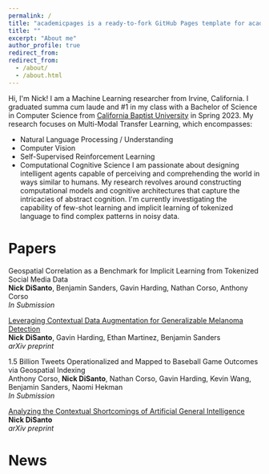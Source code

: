 ```yaml
---
permalink: /
title: "academicpages is a ready-to-fork GitHub Pages template for academic personal websites"
title: ""
excerpt: "About me"
author_profile: true
redirect_from: 
redirect_from:
  - /about/
  - /about.html
---
```


Hi, I'm Nick! I am a Machine Learning researcher from Irvine, California. I graduated summa cum laude and #1 in my class with a Bachelor of Science in Computer Science from [California Baptist University](https://calbaptist.edu) in Spring 2023.
My research focuses on Multi-Modal Transfer Learning, which encompasses:
- Natural Language Processing / Understanding
- Computer Vision
- Self-Supervised Reinforcement Learning
- Computational Cognitive Science
I am passionate about designing intelligent agents capable of perceiving and comprehending the world in ways similar to humans. My research revolves around constructing computational models and cognitive architectures that capture the intricacies of abstract cognition. I'm currently investigating the capability of few-shot learning and implicit learning of tokenized language to find complex patterns in noisy data.

Papers
======

Geospatial Correlation as a Benchmark for Implicit Learning from Tokenized Social Media Data \
**Nick DiSanto**, Benjamin Sanders, Gavin Harding, Nathan Corso, Anthony Corso \
*In Submission*

[Leveraging Contextual Data Augmentation for Generalizable Melanoma Detection](https://arxiv.org/abs/2212.05116) \
**Nick DiSanto**, Gavin Harding, Ethan Martinez, Benjamin Sanders \
*arXiv preprint*

1.5 Billion Tweets Operationalized and Mapped to Baseball Game Outcomes via Geospatial Indexing \
Anthony Corso, **Nick DiSanto**, Nathan Corso, Gavin Harding, Kevin Wang, Benjamin Sanders, Naomi Hekman \
*In Submission*

[Analyzing the Contextual Shortcomings of Artificial General Intelligence](https://arxiv.org/abs/2304.00002) \
**Nick DiSanto** \
*arXiv preprint*

News
======

